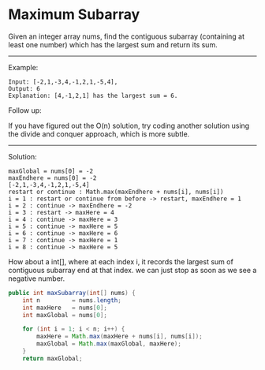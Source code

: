 # Maximum Subarray

Given an integer array nums, find the contiguous subarray (containing at least one number) which has the largest sum and return its sum.

--- 

Example:

```
Input: [-2,1,-3,4,-1,2,1,-5,4],
Output: 6
Explanation: [4,-1,2,1] has the largest sum = 6.
```

Follow up: 

If you have figured out the O(n) solution, try coding another solution using the divide and conquer approach, which is more subtle.

---

Solution:

```
maxGlobal = nums[0] = -2
maxEndhere = nums[0] = -2
[-2,1,-3,4,-1,2,1,-5,4]
restart or continue : Math.max(maxEndhere + nums[i], nums[i])
i = 1 : restart or continue from before -> restart, maxEndhere = 1
i = 2 : continue -> maxEndhere = -2
i = 3 : restart -> maxHere = 4
i = 4 : continue -> maxHere = 3
i = 5 : continue -> maxHere = 5
i = 6 : continue -> maxHere = 6
i = 7 : continue -> maxHere = 1
i = 8 : continue -> maxHere = 5
```

How about a int[], where at each index i, it records the largest sum of contiguous subarray end at that index. we can just stop as soon as we see a negative number.

```java
public int maxSubarray(int[] nums) {
    int n         = nums.length;
    int maxHere   = nums[0];
    int maxGlobal = nums[0];

    for (int i = 1; i < n; i++) {
        maxHere = Math.max(maxHere + nums[i], nums[i]);
        maxGlobal = Math.max(maxGlobal, maxHere);
    }
    return maxGlobal;
```

